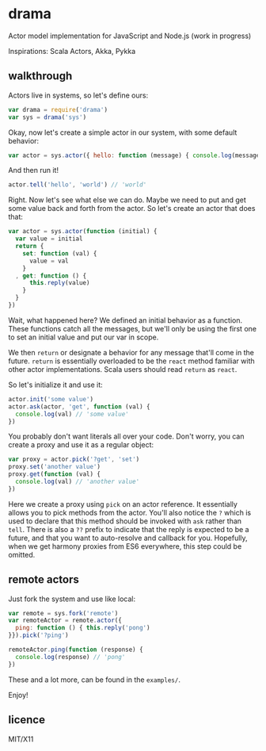 # drama

Actor model implementation for JavaScript and Node.js (work in progress)

Inspirations: Scala Actors, Akka, Pykka

## walkthrough

Actors live in systems, so let's define ours:

```javascript
var drama = require('drama')
var sys = drama('sys')
```

Okay, now let's create a simple actor in our system, with some default behavior:

```javascript
var actor = sys.actor({ hello: function (message) { console.log(message) } })
```

And then run it!

```javascript
actor.tell('hello', 'world') // 'world'
```

Right. Now let's see what else we can do. Maybe we need to put and get some value back
and forth from the actor. So let's create an actor that does that:

```javascript
var actor = sys.actor(function (initial) {
  var value = initial
  return {
    set: function (val) {
      value = val
    }
  , get: function () {
      this.reply(value)
    }
  }
})
```

Wait, what happened here? We defined an initial behavior as a function.
These functions catch all the messages, but we'll only be using the first one
to set an initial value and put our var in scope.

We then `return` or designate a behavior for any message that'll come in the future.
`return` is essentially overloaded to be the `react` method familiar with other actor implementations. Scala users should read `return` as `react`.

So let's initialize it and use it:

```javascript
actor.init('some value')
actor.ask(actor, 'get', function (val) {
  console.log(val) // 'some value'
})
```

You probably don't want literals all over your code. Don't worry, you can create a proxy
and use it as a regular object:

```javascript
var proxy = actor.pick('?get', 'set')
proxy.set('another value')
proxy.get(function (val) {
  console.log(val) // 'another value'
})
```

Here we create a proxy using `pick` on an actor reference. It essentially allows you to pick
methods from the actor. You'll also notice the `?` which is used to declare that this method
should be invoked with `ask` rather than `tell`.
There is also a `??` prefix to indicate that the reply is expected to be a future, and that you want to auto-resolve and callback for you.
Hopefully, when we get harmony proxies from ES6 everywhere, this step could be omitted.

## remote actors

Just fork the system and use like local:

```javascript
var remote = sys.fork('remote')
var remoteActor = remote.actor({
  ping: function () { this.reply('pong')
}}).pick('?ping')

remoteActor.ping(function (response) {
  console.log(response) // 'pong'
})
```

These and a lot more, can be found in the `examples/`.

Enjoy!

## licence

MIT/X11
